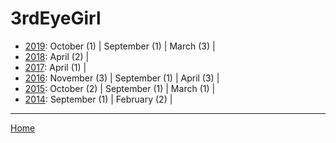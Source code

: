 # 3rdEyeGirl

  * [2019](./3rdeyegirl-2019.md): 
      October (1) | 
      September (1) | 
      March (3) | 
  * [2018](./3rdeyegirl-2018.md): 
      April (2) | 
  * [2017](./3rdeyegirl-2017.md): 
      April (1) | 
  * [2016](./3rdeyegirl-2016.md): 
      November (3) | 
      September (1) | 
      April (3) | 
  * [2015](./3rdeyegirl-2015.md): 
      October (2) | 
      September (1) | 
      March (1) | 
  * [2014](./3rdeyegirl-2014.md): 
      September (1) | 
      February (2) | 

----

[Home](../)
